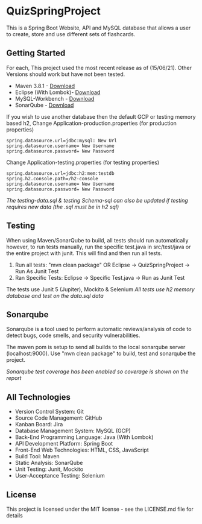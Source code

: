 # QuizSpringProject

This is a Spring Boot Website, API and MySQL database that allows a user to create, store and use different sets of flashcards.

## Getting Started

For each, This project used the most recent release as of (15/06/21).
Other Versions should work but have not been tested.

 - Maven 3.8.1 - [Download](https://mirrors.ukfast.co.uk/sites/ftp.apache.org/maven/maven-3/3.8.1/binaries/apache-maven-3.8.1-bin.zip)
 - Eclipse (With Lombok)- [Download](https://www.eclipse.org/downloads/) 
 - MySQL-Workbench - [Download](https://www.mysql.com/products/workbench/)
 - SonarQube - [Download](https://www.sonarqube.org/?gads_campaign=Europe-4-DSA-SonarQube&gads_ad_group=DSA&gads_keyword=&gclid=CjwKCAjw8cCGBhB6EiwAgORey3WqaDt66CWdu4s3VNqBTLe4S-wH6IJXg5HBJY2ApQBE6IrnV22QJhoCP78QAvD_BwE])

If you wish to use another database then the default GCP or testing memory based h2, 
Change Application-production.properties (for production properties)

```
spring.datasource.url=jdbc:mysql: New Url
spring.datasource.username= New Username
spring.datasource.password= New Password
```
Change Application-testing.properties (for testing properties)
```
spring.datasource.url=jdbc:h2:mem:testdb
spring.h2.console.path=/h2-console
spring.datasource.username= New Username
spring.datasource.password= New Password
```
*The testing-data.sql & testing Schema-sql can also be updated if testing requires new data (the .sql must be in h2 sql)*


## Testing
When using Maven/SonarQube to build, all tests should run automatically however, to run tests manually, run the specific test.java in src/test/java or the entire project with junit. This will find and then run all tests.

1. Run all tests: "mvn clean package" OR Eclipse -> QuizSpringProject -> Run As Junit Test
2. Ran Specific Tests: Eclipse -> Specific Test.java -> Run as Junit Test

The tests use Junit 5 (Jupiter), Mockito & Selenium
*All tests use h2 memory database and test on the data.sql data*

## Sonarqube
Sonarqube is a tool used to perform automatic reviews/analysis of code to detect bugs, code smells, and security vulnerabilities.

The maven pom is setup to send all builds to the local sonarqube server (localhost:9000).
Use "mvn clean package" to build, test and sonarqube the project.

*Sonarqube test coverage has been enabled so coverage is shown on the report*


## All Technologies

- Version Control System: Git
- Source Code Management: GitHub
- Kanban Board: Jira
- Database Management System: MySQL (GCP)
- Back-End Programming Language: Java (With Lombok)
- API Development Platform: Spring Boot
- Front-End Web Technologies: HTML, CSS, JavaScript
- Build Tool: Maven
- Static Analysis: SonarQube
- Unit Testing: Junit, Mockito
- User-Acceptance Testing: Selenium

## License
This project is licensed under the MIT license - see the LICENSE.md file for details
